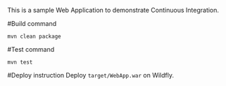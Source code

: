 This is a sample Web Application to demonstrate Continuous Integration.

#Build command
```
mvn clean package
```
#Test command
```
mvn test
```
#Deploy instruction
Deploy ```target/WebApp.war``` on Wildfly.

